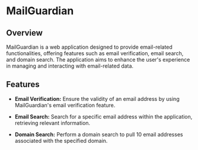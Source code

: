 # MailGuardian

## Overview

MailGuardian is a web application designed to provide email-related functionalities, offering features such as email verification, email search, and domain search. The application aims to enhance the user's experience in managing and interacting with email-related data.

## Features

- **Email Verification:** Ensure the validity of an email address by using MailGuardian's email verification feature.

- **Email Search:** Search for a specific email address within the application, retrieving relevant information.

- **Domain Search:** Perform a domain search to pull 10 email addresses associated with the specified domain.
